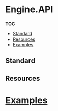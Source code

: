 # Engine.API

**TOC**

  - [Standard](#standard)
  - [Resources](#resources)
  - [Examples](#examples)


## Standard


## Resources


# [Examples](examples/README.md#api)
